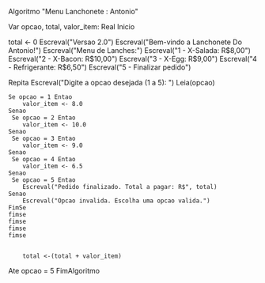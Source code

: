 Algoritmo "Menu Lanchonete : Antonio"

Var
opcao, total, valor_item: Real
Inicio

total <- 0
Escreval("Versao 2.0")
Escreval("Bem-vindo a Lanchonete Do Antonio!")
Escreval("Menu de Lanches:")
Escreval("1 - X-Salada: R$8,00")
Escreval("2 - X-Bacon: R$10,00")
Escreval("3 - X-Egg: R$9,00")
Escreval("4 - Refrigerante: R$6,50")
Escreval("5 - Finalizar pedido")

Repita
    Escreval("Digite a opcao desejada (1 a 5): ")
    Leia(opcao)

    Se opcao = 1 Entao
        valor_item <- 8.0
    Senao
     Se opcao = 2 Entao
        valor_item <- 10.0
    Senao
     Se opcao = 3 Entao
        valor_item <- 9.0
    Senao
     Se opcao = 4 Entao
        valor_item <- 6.5
    Senao
     Se opcao = 5 Entao
        Escreval("Pedido finalizado. Total a pagar: R$", total)
    Senao
        Escreval("Opcao invalida. Escolha uma opcao valida.")
    FimSe
    fimse
    fimse
    fimse
    fimse


        total <-(total + valor_item)


Ate opcao = 5
FimAlgoritmo

